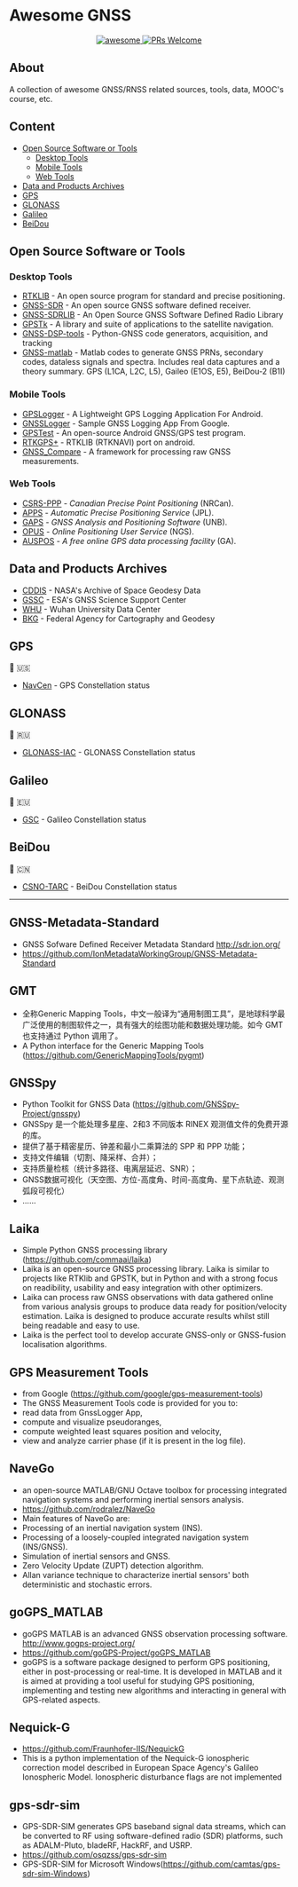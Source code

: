 # Awesome GNSS 

<p align=center>
 <a href="https://github.com/karimi-hadi/awesome-gnss">
  <img alt="awesome" src="https://awesome.re/badge-flat.svg"/>
 </a>
 <a href="https://github.com/karimi-hadi/awesome-gnss">
  <img alt="PRs Welcome" src="https://img.shields.io/badge/PRs-welcome-brightgreen.svg"/>
 </a>
</p>

## About
A collection of awesome GNSS/RNSS related sources, tools, data, MOOC's course, etc. 

## Content
- [Open Source Software or Tools](#open-source-software-or-tools)
  - [Desktop Tools](#desktop-tools)
  - [Mobile Tools](#mobile-tools)
  - [Web Tools](#web-tools)
- [Data and Products Archives](#data-and-products-archives)
- [GPS](#gps)
- [GLONASS](#glonass)
- [Galileo](#galileo)
- [BeiDou](#beidou)


## Open Source Software or Tools
### Desktop Tools
- [RTKLIB](https://github.com/tomojitakasu/RTKLIB) - An open source program for standard and precise positioning.
- [GNSS-SDR](https://github.com/gnss-sdr/gnss-sdr) - An open source GNSS software defined receiver.
- [GNSS-SDRLIB](https://github.com/taroz/GNSS-SDRLIB) - An Open Source GNSS Software Defined Radio Library
- [GPSTk](https://github.com/SGL-UT/GPSTk) - A library and suite of applications to the satellite navigation.
- [GNSS-DSP-tools](https://github.com/pmonta/GNSS-DSP-tools) - Python-GNSS code generators, acquisition, and tracking
- [GNSS-matlab](https://github.com/danipascual/GNSS-matlab) - Matlab codes to generate GNSS PRNs, secondary codes, dataless signals and spectra. Includes real data captures and a theory summary. GPS (L1CA, L2C, L5), Gaileo (E1OS, E5), BeiDou-2 (B1I)


### Mobile Tools
- [GPSLogger](https://github.com/mendhak/gpslogger) - A Lightweight GPS Logging Application For Android.
- [GNSSLogger](https://github.com/google/gps-measurement-tools) - Sample GNSS Logging App From Google.
- [GPSTest](https://github.com/barbeau/gpstest) - An open-source Android GNSS/GPS test program.
- [RTKGPS+](https://github.com/eltorio/RtkGps) - RTKLIB (RTKNAVI) port on android.
- [GNSS_Compare](https://github.com/TheGalfins/GNSS_Compare) - A framework for processing raw GNSS measurements.

### Web Tools
- [CSRS-PPP](https://webapp.geod.nrcan.gc.ca/geod/tools-outils/ppp.php?locale=en) - *Canadian Precise Point Positioning* (NRCan).
- [APPS](http://apps.gdgps.net/) - *Automatic Precise Positioning Service* (JPL). 
- [GAPS](http://gaps.gge.unb.ca/) - *GNSS Analysis and Positioning Software* (UNB).
- [OPUS](https://www.ngs.noaa.gov/OPUS/) - *Online Positioning User Service* (NGS).
- [AUSPOS](http://www.ga.gov.au/bin/gps.pl) - *A free online GPS data processing facility* (GA).


## Data and Products Archives
- [CDDIS](https://cddis.nasa.gov/) - NASA's Archive of Space Geodesy Data
- [GSSC](https://gssc.esa.int/) - ESA's GNSS Science Support Center
- [WHU](http://www.igs.gnsswhu.cn/) - Wuhan University Data Center
- [BKG](https://igs.bkg.bund.de/) - Federal Agency for Cartography and Geodesy 


## GPS 
:satellite: :us:
- [NavCen](https://www.navcen.uscg.gov/) - GPS Constellation status 


## GLONASS 
:satellite: :ru:
- [GLONASS-IAC](https://www.glonass-iac.ru/en/) - GLONASS Constellation status
 
 
## Galileo 
:satellite: :eu:
- [GSC](https://www.gsc-europa.eu/) - Galileo Constellation status


## BeiDou 
:satellite: :cn:
- [CSNO-TARC](http://www.csno-tarc.cn/) - BeiDou Constellation status

-----------------------------------------------------------------------------
## GNSS-Metadata-Standard
- GNSS Sofware Defined Receiver Metadata Standard http://sdr.ion.org/
- https://github.com/IonMetadataWorkingGroup/GNSS-Metadata-Standard

## GMT
- 全称Generic Mapping Tools，中文一般译为“通用制图工具”，是地球科学最广泛使用的制图软件之一，具有强大的绘图功能和数据处理功能。如今 GMT 也支持通过 Python 调用了。
- A Python interface for the Generic Mapping Tools (https://github.com/GenericMappingTools/pygmt)

## GNSSpy
- Python Toolkit for GNSS Data (https://github.com/GNSSpy-Project/gnsspy)
- GNSSpy 是一个能处理多星座、2和3 不同版本 RINEX 观测值文件的免费开源的库。
- 提供了基于精密星历、钟差和最小二乘算法的 SPP 和 PPP 功能；
- 支持文件编辑（切割、降采样、合并）；
- 支持质量检核（统计多路径、电离层延迟、SNR）；
- GNSS数据可视化（天空图、方位-高度角、时间-高度角、星下点轨迹、观测弧段可视化）
- ......

## Laika
- Simple Python GNSS processing library (https://github.com/commaai/laika)
- Laika is an open-source GNSS processing library. Laika is similar to projects like RTKlib and GPSTK, but in Python and with a strong focus on readibility, usability and easy integration with other optimizers. 
- Laika can process raw GNSS observations with data gathered online from various analysis groups to produce data ready for position/velocity estimation. Laika is designed to produce accurate results whilst still being readable and easy to use. 
- Laika is the perfect tool to develop accurate GNSS-only or GNSS-fusion localisation algorithms.

## GPS Measurement Tools
- from Google (https://github.com/google/gps-measurement-tools)
- The GNSS Measurement Tools code is provided for you to:
- read data from GnssLogger App,
- compute and visualize pseudoranges,
- compute weighted least squares position and velocity,
- view and analyze carrier phase (if it is present in the log file).

## NaveGo
- an open-source MATLAB/GNU Octave toolbox for processing integrated navigation systems and performing inertial sensors analysis.
- https://github.com/rodralez/NaveGo
- Main features of NaveGo are:
- Processing of an inertial navigation system (INS).
- Processing of a loosely-coupled integrated navigation system (INS/GNSS).
- Simulation of inertial sensors and GNSS.
- Zero Velocity Update (ZUPT) detection algorithm.
- Allan variance technique to characterize inertial sensors' both deterministic and stochastic errors.

## goGPS_MATLAB
- goGPS MATLAB is an advanced GNSS observation processing software. http://www.gogps-project.org/
- https://github.com/goGPS-Project/goGPS_MATLAB
- goGPS is a software package designed to perform GPS positioning, either in post-processing or real-time. It is developed in MATLAB and it is aimed at providing a tool useful for studying GPS positioning, implementing and testing new algorithms and interacting in general with GPS-related aspects.

## Nequick-G
- https://github.com/Fraunhofer-IIS/NequickG
- This is a python implementation of the Nequick-G ionospheric correction model described in European Space Agency's Galileo Ionospheric Model. Ionospheric disturbance flags are not implemented

## gps-sdr-sim 
- GPS-SDR-SIM generates GPS baseband signal data streams, which can be converted to RF using software-defined radio (SDR) platforms, such as ADALM-Pluto, bladeRF, HackRF, and USRP.
- https://github.com/osqzss/gps-sdr-sim
- GPS-SDR-SIM for Microsoft Windows(https://github.com/camtas/gps-sdr-sim-Windows)



